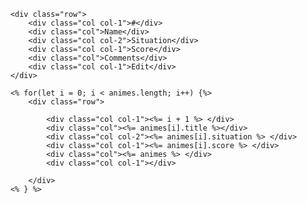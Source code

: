         <div class="row">
            <div class="col col-1">#</div>
            <div class="col">Name</div>
            <div class="col col-2">Situation</div>
            <div class="col col-1">Score</div>
            <div class="col">Comments</div>
            <div class="col col-1">Edit</div>
        </div>

        <% for(let i = 0; i < animes.length; i++) {%> 
            <div class="row">

                <div class="col col-1"><%= i + 1 %> </div>
                <div class="col"><%= animes[i].title %></div>
                <div class="col col-2"><%= animes[i].situation %> </div>
                <div class="col col-1"><%= animes[i].score %> </div>
                <div class="col"><%= animes %> </div>
                <div class="col col-1"></div>

            </div>
        <% } %> 